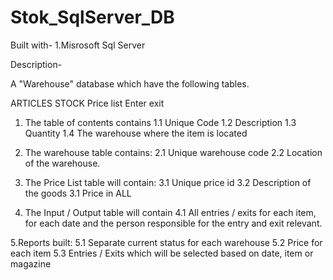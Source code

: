 # Stok_SqlServer_DB
Built with- 
1.Misrosoft Sql Server

Description-

A "Warehouse" database  which  have the following tables.

ARTICLES
STOCK
Price list
Enter exit

1. The table of contents contains
1.1 Unique Code
1.2 Description
1.3 Quantity
1.4 The warehouse where the item is located

2. The warehouse table contains:
2.1 Unique warehouse code
2.2 Location of the warehouse.

3. The Price List table will contain:
3.1 Unique price id
3.2 Description of the goods
3.1 Price in ALL

4. The Input / Output table will contain
4.1 All entries / exits for each item, for each date and the person responsible for the entry and exit relevant.

5.Reports built:
5.1 Separate current status for each warehouse
5.2 Price for each item
5.3 Entries / Exits which will be selected based on date, item or magazine

